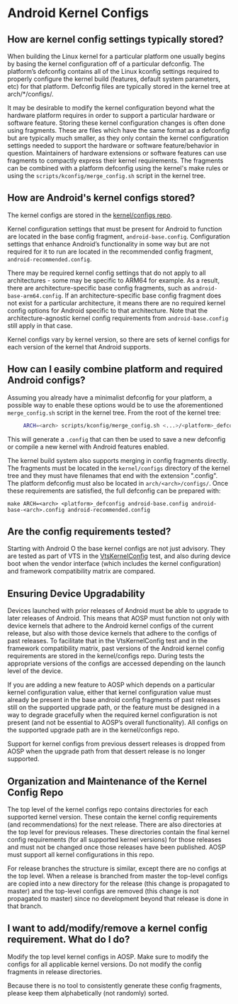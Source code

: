 Android Kernel Configs
======================

How are kernel config settings typically stored?
------------------------------------------------

When building the Linux kernel for a particular platform one usually begins by
basing the kernel configuration off of a particular defconfig. The platform’s
defconfig contains all of the Linux kconfig settings required to properly
configure the kernel build (features, default system parameters, etc) for that
platform. Defconfig files are typically stored in the kernel tree at
arch/*/configs/.

It may be desirable to modify the kernel configuration beyond what the hardware
platform requires in order to support a particular hardware or software
feature. Storing these kernel configuration changes is often done using
fragments. These are files which have the same format as a defconfig but are
typically much smaller, as they only contain the kernel configuration settings
needed to support the hardware or software feature/behavior in question.
Maintainers of hardware extensions or software features can use fragments to
compactly express their kernel requirements. The fragments can be combined
with a platform defconfig using the kernel's make rules or using the
`scripts/kconfig/merge_config.sh` script in the kernel tree.

How are Android's kernel configs stored?
----------------------------------------

The kernel configs are stored in the [kernel/configs repo](https://android.googlesource.com/kernel/configs/).

Kernel configuration settings that must be present for Android to function are
located in the base config fragment, `android-base.config`. Configuration settings
that enhance Android’s functionality in some way but are not required for it to
run are located in the recommended config fragment, `android-recommended.config`.

There may be required kernel config settings that do not apply to all
architectures - some may be specific to ARM64 for example. As a result, there
are architecture-specific base config fragments, such as
`android-base-arm64.config`. If an architecture-specific base config fragment does
not exist for a particular architecture, it means there are no required kernel
config options for Android specific to that architecture. Note that the
architecture-agnostic kernel config requirements from `android-base.config` still
apply in that case.

Kernel configs vary by kernel version, so there are sets of kernel configs for
each version of the kernel that Android supports.

How can I easily combine platform and required Android configs?
---------------------------------------------------------------

Assuming you already have a minimalist defconfig for your platform, a possible
way to enable these options would be to use the aforementioned
`merge_config.sh` script in the kernel tree. From the root of the kernel tree:

```sh
     ARCH=<arch> scripts/kconfig/merge_config.sh <...>/<platform>_defconfig <...>/android-base.config <...>/android-base-<arch>.config <...>/android-recommended.config
```

This will generate a `.config` that can then be used to save a new defconfig or
compile a new kernel with Android features enabled.

The kernel build system also supports merging in config fragments directly. The
fragments must be located in the `kernel/configs` directory of the kernel tree
and they must have filenames that end with the extension ".config". The
platform defconfig must also be located in `arch/<arch>/configs/`. Once these
requirements are satisfied, the full defconfig can be prepared with:

```
make ARCH=<arch> <platform>_defconfig android-base.config android-base-<arch>.config android-recommended.config
```

Are the config requirements tested?
-------------------------------------

Starting with Android O the base kernel configs are not just advisory. They
are tested as part of VTS in the
[VtsKernelConfig](https://android.googlesource.com/platform/test/vts-testcase/kernel/+/master/config/VtsKernelConfigTest.py)
test, and also during device boot when the vendor interface (which includes the
kernel configuration) and framework compatibility matrix are compared.

Ensuring Device Upgradability
-----------------------------

Devices launched with prior releases of Android must be able to upgrade to
later releases of Android. This means that AOSP must function not only with
device kernels that adhere to the Android kernel configs of the current
release, but also with those device kernels that adhere to the configs of past
releases. To facilitate that in the VtsKernelConfig test and in the framework
compatibility matrix, past versions of the Android kernel config requirements
are stored in the kernel/configs repo. During tests the appropriate versions
of the configs are accessed depending on the launch level of the device.

If you are adding a new feature to AOSP which depends on a particular kernel
configuration value, either that kernel configuration value must already be
present in the base android config fragments of past releases still on the
supported upgrade path, or the feature must be designed in a way to degrade
gracefully when the required kernel configuration is not present (and not be
essential to AOSP’s overall functionality). All configs on the supported
upgrade path are in the kernel/configs repo.

Support for kernel configs from previous dessert releases is dropped from AOSP
when the upgrade path from that dessert release is no longer supported.

Organization and Maintenance of the Kernel Config Repo
------------------------------------------------------

The top level of the kernel configs repo contains directories for each
supported kernel version. These contain the kernel config requirements (and
recommendations) for the next release. There are also directories at
the top level for previous releases. These directories contain the
final kernel config requirements (for all supported kernel versions) for those
releases and must not be changed once those releases have been
published. AOSP must support all kernel configurations in this repo.

For release branches the structure is similar, except there are no configs at
the top level. When a release is branched from master the top-level configs are
copied into a new directory for the release (this change is propagated to
master) and the top-level configs are removed (this change is not propagated to
master) since no development beyond that release is done in that branch.

I want to add/modify/remove a kernel config requirement. What do I do?
-----------------------------------------------------------------------------

Modify the top level kernel configs in AOSP. Make sure to modify the configs
for all applicable kernel versions. Do not modify the config fragments in
release directories.

Because there is no tool to consistently generate these config fragments,
please keep them alphabetically (not randomly) sorted.
